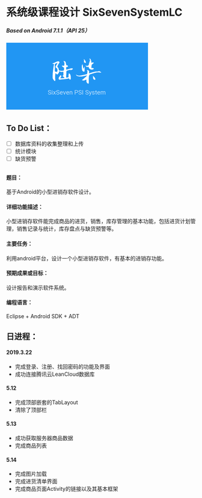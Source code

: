 # 系统级课程设计 SixSevenSystemLC
##### Based on Android 7.1.1（API 25）

![LOGO](https://github.com/soyouwantme/SixSevenSystemLC/blob/master/LOGO.png "陆柒进销存管理系统")
## To Do List：
- [ ] 数据库资料的收集整理和上传
- [ ] 统计模块
- [ ] 缺货预警

## 

####  题目：
基于Android的小型进销存软件设计。

#### 详细功能描述：
小型进销存软件能完成商品的进货，销售，库存管理的基本功能，包括进货计划管理，销售记录与统计，库存盘点与缺货预警等。

#### 主要任务：
利用android平台，设计一个小型进销存软件，有基本的进销存功能。

#### 预期成果或目标：
设计报告和演示软件系统。

#### 编程语言：
Eclipse + Android SDK + ADT

## 日进程：
#### 2019.3.22
- 完成登录、注册、找回密码的功能及界面
- 成功连接腾讯云LeanCloud数据库

#### 5.12 
- 完成顶部嵌套的TabLayout
- 清除了顶部栏

#### 5.13 
- 成功获取服务器商品数据
- 完成商品列表

#### 5.14 
- 完成图片加载
- 完成进货清单界面
- 完成商品页面Activity的链接以及其基本框架
